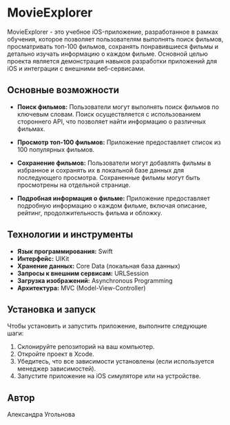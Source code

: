 # MovieExplorer
 MovieExplorer - это учебное iOS-приложение, разработанное в рамках обучения, которое позволяет пользователям выполнять поиск фильмов, просматривать топ-100 фильмов, сохранять понравившиеся фильмы и детально изучать информацию о каждом фильме. Основной целью проекта является демонстрация навыков разработки приложений для iOS и интеграции с внешними веб-сервисами.
 
## Основные возможности

- **Поиск фильмов:** Пользователи могут выполнять поиск фильмов по ключевым словам. Поиск осуществляется с использованием стороннего API, что позволяет найти информацию о различных фильмах.

- **Просмотр топ-100 фильмов:** Приложение предоставляет список из 100 популярных фильмов.

- **Сохранение фильмов:** Пользователи могут добавлять фильмы в избранное и сохранять их в локальной базе данных для последующего просмотра. Сохраненные фильмы могут быть просмотрены на отдельной странице.

- **Подробная информация о фильме:** Приложение предоставляет подробную информацию о каждом фильме, включая описание, рейтинг, продолжительность фильма и обложку.

## Технологии и инструменты

- **Язык программирования:** Swift
- **Интерфейс:** UIKit
- **Хранение данных:** Core Data (локальная база данных)
- **Запросы к внешним сервисам:** URLSession
- **Загрузка изображений:** Asynchronous Programming
- **Архитектура:** MVC (Model-View-Controller)

## Установка и запуск

Чтобы установить и запустить приложение, выполните следующие шаги:

1. Склонируйте репозиторий на ваш компьютер.
2. Откройте проект в Xcode.
3. Убедитесь, что все зависимости установлены (если используется менеджер зависимостей).
4. Запустите приложение на iOS симуляторе или на устройстве.

## Автор

Александра Угольнова

